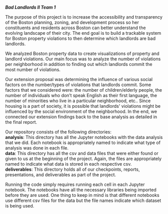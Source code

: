 ***Bad Landlords II Team 1***

The purpose of this project is to increase the accessibility and transparency of the Boston planning, zoning, and development process so her constituents and residents across Boston can better understand the evolving landscape of their city. The end goal is to build a trackable system for Boston property violations to then determine which landlords are bad landlords.

We analyzed Boston property data to create visualizations of property and landlord violations. Our main focus was to analyze the number of violations per neighborhood in addition to finding out which landlords commit the most number of violations.

Our extension proposal was determining the influence of various social factors on the number/types of violations that landlords commit. Some factors that we considered were: the number of children/elderly people, the number of individuals who don’t speak English as their first language, the number of minorities who live in a particular neighborhood, etc.. Since housing is a part of society, it is possible that landlords' violations might be influenced by the social environment of the neighborhood. In the end, we connected our extension findings back to the base analysis as detailed in the final report.


Our repository consists of the following directories:<br>
**analysis**: This directory has all the Jupyter notebooks with the data analysis that we did. Each notebook is appropriately named to indicate what type of analysis was done in each file.<br>
**data**: This directory has all the csv and data files that were either found or given to us at the beginning of the project. Again, the files are appropriately named to indicate what data is stored in each respective csv.<br>
**deliverables**: This directory holds all of our checkpoints, reports, presentations, and deliverables as part of the project.

Running the code simply requires running each cell in each Jupyter notebook. The notebooks have all the necessary libraries being imported before they are used. One thing to keep in mind is that different notebooks use different csv files for the data but the file names indicate which dataset is being used.

